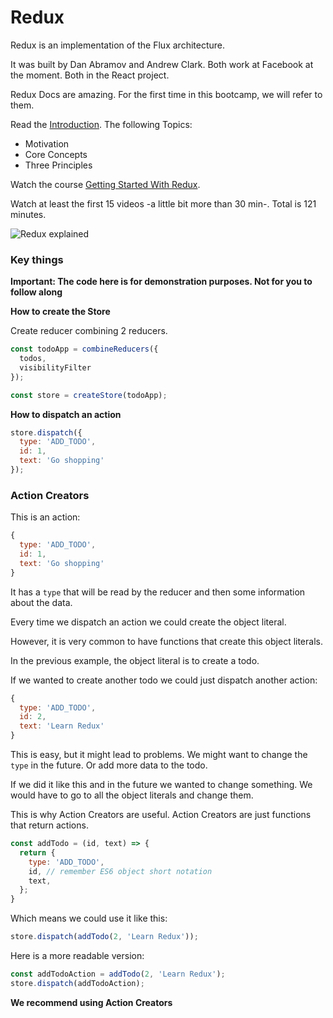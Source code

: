# Redux

Redux is an implementation of the Flux architecture.

It was built by Dan Abramov and Andrew Clark. Both work at Facebook at the moment. Both in the React project.

Redux Docs are amazing. For the first time in this bootcamp, we will refer to them.

Read the [Introduction](http://redux.js.org/docs/introduction/). The following Topics:

- Motivation
- Core Concepts
- Three Principles

Watch the course [Getting Started With Redux](https://egghead.io/courses/getting-started-with-redux).

Watch at least the first 15 videos -a little bit more than 30 min-. Total is 121 minutes.

![Redux explained](https://camo.githubusercontent.com/5aba89b6daab934631adffc1f301d17bb273268b/68747470733a2f2f73332e616d617a6f6e6177732e636f6d2f6d656469612d702e736c69642e65732f75706c6f6164732f3336343831322f696d616765732f323438343535322f415243482d5265647578322d7265616c2e676966)

### Key things

**Important: The code here is for demonstration purposes. Not for you to follow along**

**How to create the Store**

Create reducer combining 2 reducers.

```javascript
const todoApp = combineReducers({
  todos,
  visibilityFilter
});
```

```javascript
const store = createStore(todoApp);
```

**How to dispatch an action**

```javascript
store.dispatch({
  type: 'ADD_TODO',
  id: 1,
  text: 'Go shopping'
});
```

### Action Creators

This is an action:

```javascript
{
  type: 'ADD_TODO',
  id: 1,
  text: 'Go shopping'
}
```

It has a `type` that will be read by the reducer and then some information about the data.

Every time we dispatch an action we could create the object literal.

However, it is very common to have functions that create this object literals.

In the previous example, the object literal is to create a todo.

If we wanted to create another todo we could just dispatch another action:

```javascript
{
  type: 'ADD_TODO',
  id: 2,
  text: 'Learn Redux'
}
```

This is easy, but it might lead to problems. We might want to change the `type` in the future. Or add more data to the todo.

If we did it like this and in the future we wanted to change something. We would have to go to all the object literals and change them.

This is why Action Creators are useful. Action Creators are just functions that return actions.

```javascript
const addTodo = (id, text) => {
  return {
    type: 'ADD_TODO',
    id, // remember ES6 object short notation
    text,
  };
}
```

Which means we could use it like this:

```javascript
store.dispatch(addTodo(2, 'Learn Redux'));
```

Here is a more readable version:

```javascript
const addTodoAction = addTodo(2, 'Learn Redux');
store.dispatch(addTodoAction);
```

**We recommend using Action Creators**
